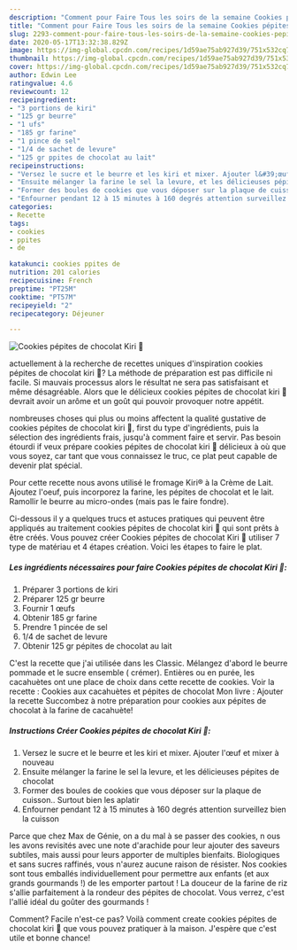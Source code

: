 ```yaml
---
description: "Comment pour Faire Tous les soirs de la semaine Cookies pépites de chocolat Kiri 🧀"
title: "Comment pour Faire Tous les soirs de la semaine Cookies pépites de chocolat Kiri 🧀"
slug: 2293-comment-pour-faire-tous-les-soirs-de-la-semaine-cookies-pepites-de-chocolat-kiri
date: 2020-05-17T13:32:38.829Z
image: https://img-global.cpcdn.com/recipes/1d59ae75ab927d39/751x532cq70/cookies-pepites-de-chocolat-kiri-🧀-photo-principale-de-la-recette.jpg
thumbnail: https://img-global.cpcdn.com/recipes/1d59ae75ab927d39/751x532cq70/cookies-pepites-de-chocolat-kiri-🧀-photo-principale-de-la-recette.jpg
cover: https://img-global.cpcdn.com/recipes/1d59ae75ab927d39/751x532cq70/cookies-pepites-de-chocolat-kiri-🧀-photo-principale-de-la-recette.jpg
author: Edwin Lee
ratingvalue: 4.6
reviewcount: 12
recipeingredient:
- "3 portions de kiri"
- "125 gr beurre"
- "1 ufs"
- "185 gr farine"
- "1 pince de sel"
- "1/4 de sachet de levure"
- "125 gr ppites de chocolat au lait"
recipeinstructions:
- "Versez le sucre et le beurre et les kiri et mixer. Ajouter l&#39;œuf et mixer à nouveau"
- "Ensuite mélanger la farine le sel la levure, et les délicieuses pépites de chocolat"
- "Former des boules de cookies que vous déposer sur la plaque de cuisson.. Surtout bien les aplatir"
- "Enfourner pendant 12 à 15 minutes à 160 degrés attention surveillez bien la cuisson"
categories:
- Recette
tags:
- cookies
- ppites
- de

katakunci: cookies ppites de 
nutrition: 201 calories
recipecuisine: French
preptime: "PT25M"
cooktime: "PT57M"
recipeyield: "2"
recipecategory: Déjeuner

---
```



![Cookies pépites de chocolat Kiri 🧀](https://img-global.cpcdn.com/recipes/1d59ae75ab927d39/751x532cq70/cookies-pepites-de-chocolat-kiri-🧀-photo-principale-de-la-recette.jpg)

actuellement à la recherche de recettes uniques d'inspiration cookies pépites de chocolat kiri 🧀? La méthode de préparation est pas difficile ni facile. Si mauvais processus alors le résultat ne sera pas satisfaisant et même désagréable. Alors que le délicieux cookies pépites de chocolat kiri 🧀 devrait avoir un arôme et un goût qui pouvoir provoquer notre appétit.

nombreuses choses qui plus ou moins affectent la qualité gustative de cookies pépites de chocolat kiri 🧀, first du type d'ingrédients, puis la sélection des ingrédients frais, jusqu'à comment faire et servir. Pas besoin étourdi if veux prépare cookies pépites de chocolat kiri 🧀 délicieux à où que vous soyez, car tant que vous connaissez le truc, ce plat peut capable de devenir plat spécial.

Pour cette recette nous avons utilisé le fromage Kiri® à la Crème de Lait. Ajoutez l&#39;oeuf, puis incorporez la farine, les pépites de chocolat et le lait. Ramollir le beurre au micro-ondes (mais pas le faire fondre).


Ci-dessous il y a quelques trucs et astuces pratiques qui peuvent être appliqués au traitement cookies pépites de chocolat kiri 🧀 qui sont prêts à être créés. Vous pouvez créer Cookies pépites de chocolat Kiri 🧀 utiliser 7 type de matériau et 4 étapes création. Voici les étapes to faire le plat.

<!--inarticleads1-->

##### Les ingrédients nécessaires pour faire Cookies pépites de chocolat Kiri 🧀:

1. Préparer 3 portions de kiri
1. Préparer 125 gr beurre
1. Fournir 1 œufs
1. Obtenir 185 gr farine
1. Prendre 1 pincée de sel
1.  1/4 de sachet de levure
1. Obtenir 125 gr pépites de chocolat au lait


C&#39;est la recette que j&#39;ai utilisée dans les Classic. Mélangez d&#39;abord le beurre pommade et le sucre ensemble ( crémer). Entières ou en purée, les cacahuètes ont une place de choix dans cette recette de cookies. Voir la recette : Cookies aux cacahuètes et pépites de chocolat Mon livre : Ajouter la recette Succombez à notre préparation pour cookies aux pépites de chocolat à la farine de cacahuète! 

<!--inarticleads2-->

##### Instructions Créer Cookies pépites de chocolat Kiri 🧀:

1. Versez le sucre et le beurre et les kiri et mixer. Ajouter l&#39;œuf et mixer à nouveau
1. Ensuite mélanger la farine le sel la levure, et les délicieuses pépites de chocolat
1. Former des boules de cookies que vous déposer sur la plaque de cuisson.. Surtout bien les aplatir
1. Enfourner pendant 12 à 15 minutes à 160 degrés attention surveillez bien la cuisson


Parce que chez Max de Génie, on a du mal à se passer des cookies, n ous les avons revisités avec une note d&#39;arachide pour leur ajouter des saveurs subtiles, mais aussi pour leurs apporter de multiples bienfaits. Biologiques et sans sucres raffinés, vous n&#39;aurez aucune raison de résister. Nos cookies sont tous emballés individuellement pour permettre aux enfants (et aux grands gourmands !) de les emporter partout ! La douceur de la farine de riz s&#39;allie parfaitement à la rondeur des pépites de chocolat. Vous verrez, c&#39;est l&#39;allié idéal du goûter des gourmands ! 


Comment? Facile n'est-ce pas? Voilà comment create cookies pépites de chocolat kiri 🧀 que vous pouvez pratiquer à la maison. J'espère que c'est utile et bonne chance!
